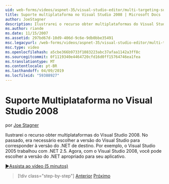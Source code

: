 ```yaml
---
uid: web-forms/videos/aspnet-35/visual-studio-editor/multi-targeting-support-in-visual-studio-2008
title: Suporte multiplataforma no Visual Studio 2008 | Microsoft Docs
author: JoeStagner
description: Ilustrarei o recurso obter multiplataformas do Visual Studio 2008. No passado, era necessário escolher a versão do Visual Studio para coincidir com o destino versi .NET...
ms.author: riande
ms.date: 11/15/2007
ms.assetid: 297bd67d-10d9-406d-9c6e-9db0bbe35491
msc.legacyurl: /web-forms/videos/aspnet-35/visual-studio-editor/multi-targeting-support-in-visual-studio-2008
msc.type: video
ms.openlocfilehash: a5cbe366b9733f1083223abc37afaa1142a3ff8c
ms.sourcegitcommit: 0f1119340e4464720cfd16d0ff15764746ea1fea
ms.translationtype: MT
ms.contentlocale: pt-BR
ms.lasthandoff: 04/09/2019
ms.locfileid: "59388927"
---
```

# <a name="multi-targeting-support-in-visual-studio-2008"></a>Suporte Multiplataforma no Visual Studio 2008

por [Joe Stagner](https://github.com/JoeStagner)

Ilustrarei o recurso obter multiplataformas do Visual Studio 2008. No passado, era necessário escolher a versão do Visual Studio para corresponder à versão do .NET de destino. Por exemplo, o Visual Studio 2005 trabalhou com .NET 2.5. Agora, com o Visual Studio 2008, você pode escolher a versão do .NET apropriado para seu aplicativo.

[&#9654;Assista ao vídeo (5 minutos)](https://channel9.msdn.com/Blogs/ASP-NET-Site-Videos/multi-targeting-support-in-visual-studio-2008)

> [!div class="step-by-step"]
> [Anterior](javascript-debugging-in-visual-studio-2008.md)
> [Próximo](intellisense-for-jscript-and-aspnet-ajax.md)
